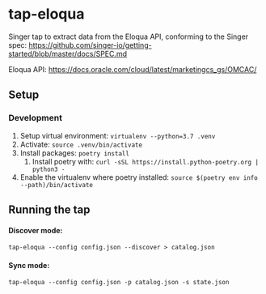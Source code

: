 # tap-eloqua
Singer tap to extract data from the Eloqua API, conforming to the Singer
spec: https://github.com/singer-io/getting-started/blob/master/docs/SPEC.md

Eloqua API: https://docs.oracle.com/cloud/latest/marketingcs_gs/OMCAC/

## Setup

### Development

1. Setup virtual environment: `virtualenv --python=3.7 .venv`
1. Activate: `source .venv/bin/activate`
1. Install packages: `poetry install`
    1. Install poetry with: `curl -sSL https://install.python-poetry.org | python3 -`
1. Enable the virtualenv where poetry installed: `source $(poetry env info --path)/bin/activate`

## Running the tap

#### Discover mode:

`tap-eloqua --config config.json --discover > catalog.json`

#### Sync mode:

`tap-eloqua --config config.json -p catalog.json -s state.json`
